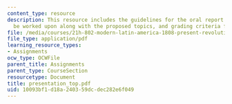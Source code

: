 ```yaml
---
content_type: resource
description: This resource includes the guidelines for the oral report which is to
  be worked upon along with the proposed topics, and grading criteria for the report.
file: /media/courses/21h-802-modern-latin-america-1808-present-revolution-dictatorship-democracy-spring-2005/10093bf1d18a240359dcdec282e6f049_presentation_top.pdf
file_type: application/pdf
learning_resource_types:
- Assignments
ocw_type: OCWFile
parent_title: Assignments
parent_type: CourseSection
resourcetype: Document
title: presentation_top.pdf
uid: 10093bf1-d18a-2403-59dc-dec282e6f049
---
```


